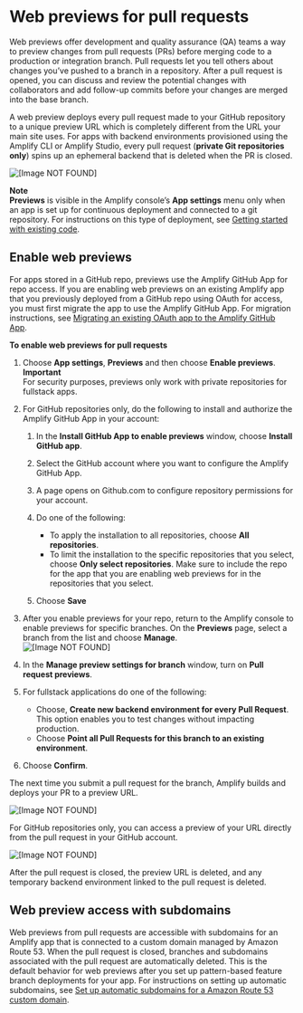 # Web previews for pull requests<a name="pr-previews"></a>

Web previews offer development and quality assurance \(QA\) teams a way to preview changes from pull requests \(PRs\) before merging code to a production or integration branch\. Pull requests let you tell others about changes you’ve pushed to a branch in a repository\. After a pull request is opened, you can discuss and review the potential changes with collaborators and add follow\-up commits before your changes are merged into the base branch\.

A web preview deploys every pull request made to your GitHub repository to a unique preview URL which is completely different from the URL your main site uses\. For apps with backend environments provisioned using the Amplify CLI or Amplify Studio, every pull request \(**private Git repositories only**\) spins up an ephemeral backend that is deleted when the PR is closed\.

![\[Image NOT FOUND\]](http://docs.aws.amazon.com/amplify/latest/userguide/images/previews1.png)

**Note**  
**Previews** is visible in the Amplify console’s **App settings** menu only when an app is set up for continuous deployment and connected to a git repository\. For instructions on this type of deployment, see [Getting started with existing code](getting-started.md)\.

## Enable web previews<a name="enable-web-previews"></a>

For apps stored in a GitHub repo, previews use the Amplify GitHub App for repo access\. If you are enabling web previews on an existing Amplify app that you previously deployed from a GitHub repo using OAuth for access, you must first migrate the app to use the Amplify GitHub App\. For migration instructions, see [Migrating an existing OAuth app to the Amplify GitHub App](setting-up-GitHub-access.md#migrating-to-github-app-auth)\.

**To enable web previews for pull requests**

1. Choose **App settings**, **Previews** and then choose **Enable previews**\. 
**Important**  
For security purposes, previews only work with private repositories for fullstack apps\.

1. For GitHub repositories only, do the following to install and authorize the Amplify GitHub App in your account:

   1. In the **Install GitHub App to enable previews** window, choose **Install GitHub app**\.

   1. Select the GitHub account where you want to configure the Amplify GitHub App\.

   1. A page opens on Github\.com to configure repository permissions for your account\.

   1. Do one of the following:
      + To apply the installation to all repositories, choose **All repositories**\.
      + To limit the installation to the specific repositories that you select, choose **Only select repositories**\. Make sure to include the repo for the app that you are enabling web previews for in the repositories that you select\.

   1. Choose **Save**

1. After you enable previews for your repo, return to the Amplify console to enable previews for specific branches\. On the **Previews** page, select a branch from the list and choose **Manage**\.   
![\[Image NOT FOUND\]](http://docs.aws.amazon.com/amplify/latest/userguide/images/previews2.png)

1. In the **Manage preview settings for branch** window, turn on **Pull request previews**\.

1. For fullstack applications do one of the following:
   + Choose, **Create new backend environment for every Pull Request**\. This option enables you to test changes without impacting production\.
   + Choose **Point all Pull Requests for this branch to an existing environment**\.

1. Choose **Confirm**\.

The next time you submit a pull request for the branch, Amplify builds and deploys your PR to a preview URL\.

![\[Image NOT FOUND\]](http://docs.aws.amazon.com/amplify/latest/userguide/images/previews4.png)

For GitHub repositories only, you can access a preview of your URL directly from the pull request in your GitHub account\.

![\[Image NOT FOUND\]](http://docs.aws.amazon.com/amplify/latest/userguide/images/previews3.png)

After the pull request is closed, the preview URL is deleted, and any temporary backend environment linked to the pull request is deleted\.

## Web preview access with subdomains<a name="web-preview-access-on-subdomains"></a>

Web previews from pull requests are accessible with subdomains for an Amplify app that is connected to a custom domain managed by Amazon Route 53\. When the pull request is closed, branches and subdomains associated with the pull request are automatically deleted\. This is the default behavior for web previews after you set up pattern\-based feature branch deployments for your app\. For instructions on setting up automatic subdomains, see [Set up automatic subdomains for a Amazon Route 53 custom domain](to-set-up-automatic-subdomains-for-a-Route-53-custom-domain.md)\.